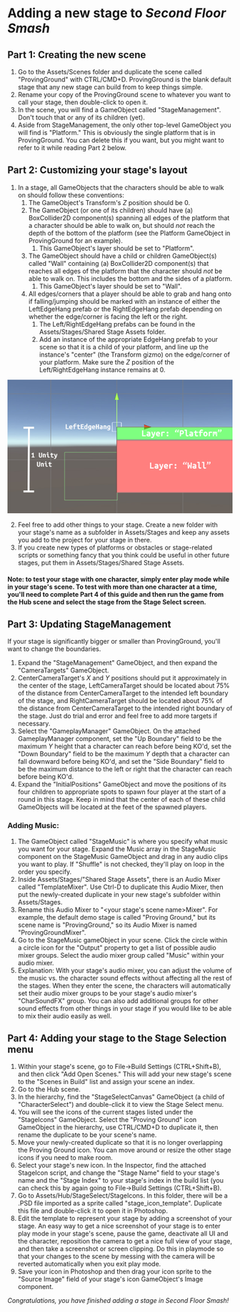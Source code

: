 # Adding a new stage to _Second Floor Smash_
## Part 1: Creating the new scene
1. Go to the Assets/Scenes folder and duplicate the scene called "ProvingGround" with CTRL/CMD+D. ProvingGround is the blank default stage that any new stage can build from to keep things simple.
2. Rename your copy of the ProvingGround scene to whatever you want to call your stage, then double-click to open it.
3. In the scene, you will find a GameObject called "StageManagement". Don't touch that or any of its children (yet).
4. Aside from StageManagement, the only other top-level GameObject you will find is "Platform." This is obviously the single platform that is in ProvingGround. You can delete this if you want, but you might want to refer to it while reading Part 2 below.
## Part 2: Customizing your stage's layout
1. In a stage, all GameObjects that the characters should be able to walk on should follow these conventions:
    1. The GameObject's Transform's _Z_ position should be 0.
    2. The GameObject (or one of its children) should have (a) BoxCollider2D component(s) spanning all edges of the platform that a character should be able to walk on, but should _not_ reach the depth of the bottom of the platform (see the Platform GameObject in ProvingGround for an example).
        1. This GameObject's layer should be set to "Platform".
    3. The GameObject should have a child or children GameObject(s) called "Wall" containing (a) BoxCollider2D component(s) that reaches all edges of the platform that the character should _not_ be able to walk on. This includes the bottom and the sides of a platform.
        1. This GameObject's layer should be set to "Wall".
    4. All edges/corners that a player should be able to grab and hang onto if falling/jumping should be marked with an instance of either the LeftEdgeHang prefab or the RightEdgeHang prefab depending on whether the edge/corner is facing the left or the right.
        1. The Left/RightEdgeHang prefabs can be found in the Assets/Stages/Shared Stage Assets folder.
        2. Add an instance of the appropriate EdgeHang prefab to your scene so that it is a child of your platform, and line up the instance's "center" (the Transform gizmo) on the edge/corner of your platform. Make sure the _Z_ position of the Left/RightEdgeHang instance remains at 0.
        
![Diagram of the left side of the "Platform" GameObject that is in the ProvingGround scene](Images/platformdiagram.jpg)
        
2. Feel free to add other things to your stage. Create a new folder with your stage's name as a subfolder in Assets/Stages and keep any assets you add to the project for your stage in there.
3. If you create new types of platforms or obstacles or stage-related scripts or something fancy that you think could be useful in other future stages, put them in Assets/Stages/Shared Stage Assets.
#### Note: to test your stage with one character, simply enter play mode while in your stage's scene. To test with more than one character at a time, you'll need to complete Part 4 of this guide and then run the game from the Hub scene and select the stage from the Stage Select screen.
## Part 3: Updating StageManagement
If your stage is significantly bigger or smaller than ProvingGround, you'll want to change the boundaries.

1. Expand the "StageManagement" GameObject, and then expand the "CameraTargets" GameObject.
2. CenterCameraTarget's _X_ and _Y_ positions should put it approximately in the center of the stage, LeftCameraTarget should be located about 75% of the distance from CenterCameraTarget to the intended left boundary of the stage, and RightCameraTarget should be located about 75% of the distance from CenterCameraTarget to the intended right boundary of the stage. Just do trial and error and feel free to add more targets if necessary.
3. Select the "GameplayManager" GameObject. On the attached GameplayManager component, set the "Up Boundary" field to be the maximum _Y_ height that a character can reach before being KO'd, set the "Down Boundary" field to be the maximum _Y_ depth that a character can fall downward before being KO'd, and set the "Side Boundary" field to be the maximum distance to the left or right that the character can reach before being KO'd.
4. Expand the "InitialPositions" GameObject and move the positions of its four children to appropriate spots to spawn four player at the start of a round in this stage. Keep in mind that the center of each of these child GameObjects will be located at the feet of the spawned players.
### Adding Music:
1. The GameObject called "StageMusic" is where you specify what music you want for your stage. Expand the Music array in the StageMusic component on the StageMusic GameObject and drag in any audio clips you want to play. If "Shuffle" is not checked, they'll play on loop in the order you specify.
2. Inside Assets/Stages/"Shared Stage Assets", there is an Audio Mixer called "TemplateMixer". Use Ctrl-D to duplicate this Audio Mixer, then put the newly-created duplicate in your new stage's subfolder within Assets/Stages.
3. Rename this Audio Mixer to "<your stage's scene name>Mixer". For example, the default demo stage is called "Proving Ground," but its scene name is "ProvingGround," so its Audio Mixer is named "ProvingGroundMixer".
4. Go to the StageMusic gameObject in your scene. Click the circle within a circle icon for the "Output" property to get a list of possible audio mixer groups. Select the audio mixer group called "Music" within your audio mixer.
5. Explanation: With your stage's audio mixer, you can adjust the volume of the music vs. the character sound effects without affecting all the rest of the stages. When they enter the scene, the characters will automatically set their audio mixer groups to be your stage's audio mixer's "CharSoundFX" group. You can also add additional groups for other sound effects from other things in your stage if you would like to be able to mix their audio easily as well.
## Part 4: Adding your stage to the Stage Selection menu
1. Within your stage's scene, go to File->Build Settings (CTRL+Shift+B), and then click "Add Open Scenes." This will add your new stage's scene to the "Scenes in Build" list and assign your scene an index.
2. Go to the Hub scene.
3. In the hierarchy, find the "StageSelectCanvas" GameObject (a child of "CharacterSelect") and double-click it to view the Stage Select menu.
4. You will see the icons of the current stages listed under the "StageIcons" GameObject. Select the "Proving Ground" icon GameObject in the hierarchy, use CTRL/CMD+D to duplicate it, then rename the duplicate to be your scene's name.
5. Move your newly-created duplicate so that it is no longer overlapping the Proving Ground icon. You can move around or resize the other stage icons if you need to make room.
6. Select your stage's new icon. In the Inspector, find the attached StageIcon script, and change the "Stage Name" field to your stage's name and the "Stage Index" to your stage's index in the build list (you can check this by again going to File->Build Settings (CTRL+Shift+B).
7. Go to Assets/Hub/StageSelect/StageIcons. In this folder, there will be a .PSD file imported as a sprite called "stage_icon_template". Duplicate this file and double-click it to open it in Photoshop.
8. Edit the template to represent your stage by adding a screenshot of your stage. An easy way to get a nice screenshot of your stage is to enter play mode in your stage's scene, pause the game, deactivate all UI and the character, reposition the camera to get a nice full view of your stage, and then take a screenshot or screen clipping. Do this in playmode so that your changes to the scene by messing with the camera will be reverted automatically when you exit play mode.
9. Save your icon in Photoshop and then drag your icon sprite to the "Source Image" field of your stage's icon GameObject's Image component.

_Congratulations, you have finished adding a stage in Second Floor Smash!_
